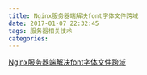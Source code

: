 ```yaml
---
title: Nginx服务器端解决font字体文件跨域
date: 2017-01-07 22:32:45
tags: 服务器相关技术
categories:
---
```


[Nginx服务器端解决font字体文件跨域](http://blog.sina.com.cn/s/blog_6ad624380102vlp0.html)